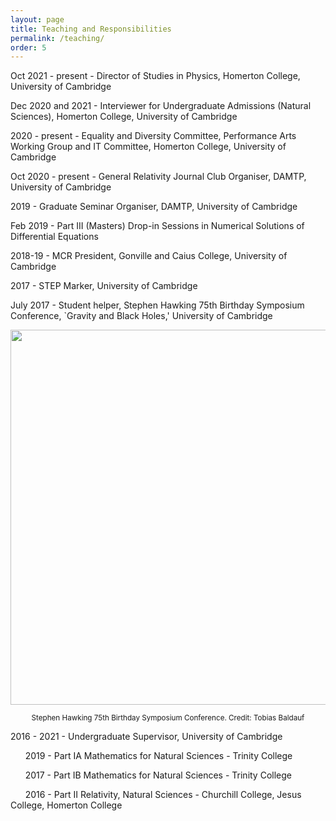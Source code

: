 ```yaml
---
layout: page
title: Teaching and Responsibilities
permalink: /teaching/
order: 5
---
```


Oct 2021 - present - Director of Studies in Physics, Homerton College, University of Cambridge

Dec 2020 and 2021 - Interviewer for Undergraduate Admissions (Natural Sciences), Homerton College, University of Cambridge

2020 - present - Equality and Diversity Committee, Performance Arts Working Group and IT Committee, Homerton College, University of Cambridge

Oct 2020 - present - General Relativity Journal Club Organiser, DAMTP, University of Cambridge

2019 - Graduate Seminar Organiser, DAMTP, University of Cambridge

Feb 2019 - Part III (Masters) Drop-in Sessions in Numerical Solutions of Differential Equations

2018-19 - MCR President, Gonville and Caius College, University of Cambridge

2017 - STEP Marker, University of Cambridge

July 2017 - Student helper, Stephen Hawking 75th Birthday Symposium Conference, `Gravity and Black Holes,' University of Cambridge

<p align="center">
  <img src="https://amelialdrew.github.io/teaching/Hawking.jpg" width="600">
</p>

<div align="center"><sup>Stephen Hawking 75th Birthday Symposium Conference. Credit: Tobias Baldauf</sup> </div>

2016 - 2021 - Undergraduate Supervisor, University of Cambridge

&nbsp;&nbsp;&nbsp;&nbsp;&nbsp;&nbsp;2019 - Part IA Mathematics for Natural Sciences - Trinity College

&nbsp;&nbsp;&nbsp;&nbsp;&nbsp;&nbsp;2017 - Part IB Mathematics for Natural Sciences - Trinity College

&nbsp;&nbsp;&nbsp;&nbsp;&nbsp;&nbsp;2016 - Part II Relativity, Natural Sciences - Churchill College, Jesus College, Homerton College